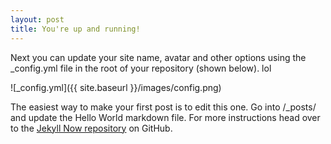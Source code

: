 ```yaml
---
layout: post
title: You're up and running!
---
```


Next you can update your site name, avatar and other options using the _config.yml file in the root of your repository (shown below). lol

![_config.yml]({{ site.baseurl }}/images/config.png)

The easiest way to make your first post is to edit this one. Go into /_posts/ and update the Hello World markdown file. For more instructions head over to the [Jekyll Now repository](https://github.com/barryclark/jekyll-now) on GitHub.

